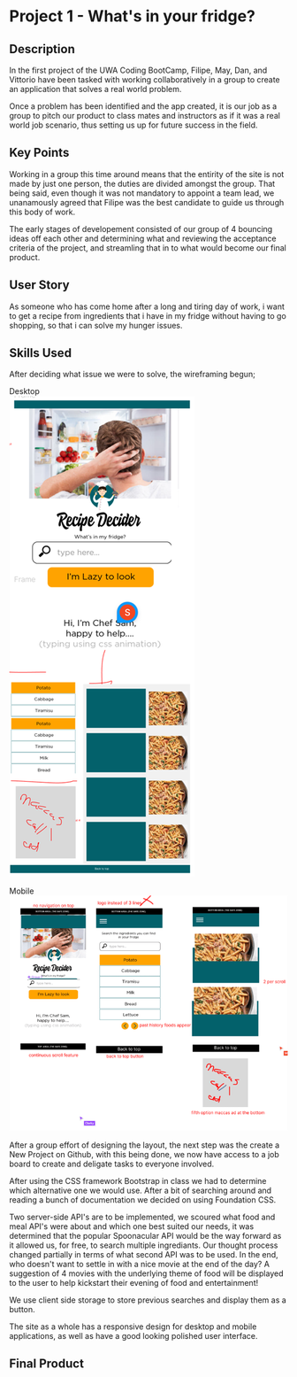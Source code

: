 # Project 1 - What's in your fridge?

## Description
In the first project of the UWA Coding BootCamp, Filipe, May, Dan, and Vittorio have been tasked with working collaboratively in a group to create an application that solves a real world problem.

Once a problem has been identified and the app created, it is our job as a group to pitch our product to class mates and instructors as if it was a real world job scenario, thus setting us up for future success in the field.

## Key Points
Working in a group this time around means that the entirity of the site is not made by just one person, the duties are divided amongst the group. That being said, even though it was not mandatory to appoint a team lead, we unanamously agreed that Filipe was the best candidate to guide us through this body of work.

The early stages of developement consisted of our group of 4 bouncing ideas off each other and determining what and reviewing the acceptance criteria of the project, and streamling that in to what would become our final product.

## User Story
As someone who has come home after a long and tiring day of work, i want to get a recipe from ingredients that i have in my fridge without having to go shopping, so that i can solve my hunger issues.

## Skills Used
After deciding what issue we were to solve, the wireframing begun;

Desktop<br>
![desktop](/assets/images/wireframe-desktop-readme.PNG)

Mobile<br>
![mobile](/assets/images/wireframe-mobile-readme.png)

After a group effort of designing the layout, the next step was the create a New Project on Github, with this being done, we now have access to a job board to create and deligate tasks to everyone involved.

After using the CSS framework Bootstrap in class we had to determine which alternative one we would use. After a bit of searching around and reading a bunch of documentation we decided on using Foundation CSS.

Two server-side API's are to be implemented, we scoured what food and meal API's were about and which one best suited our needs, it was determined that the popular Spoonacular API would be the way forward as it allowed us, for free, to search multiple ingrediants. Our thought process changed partially in terms of what second API was to be used. In the end, who doesn't want to settle in with a nice movie at the end of the day? A suggestion of 4 movies with the underlying theme of food will be displayed to the user to help kickstart their evening of food and entertainment!

We use client side storage to store previous searches and display them as a button.

The site as a whole has a responsive design for desktop and mobile applications, as well as have a good looking polished user interface.

## Final Product